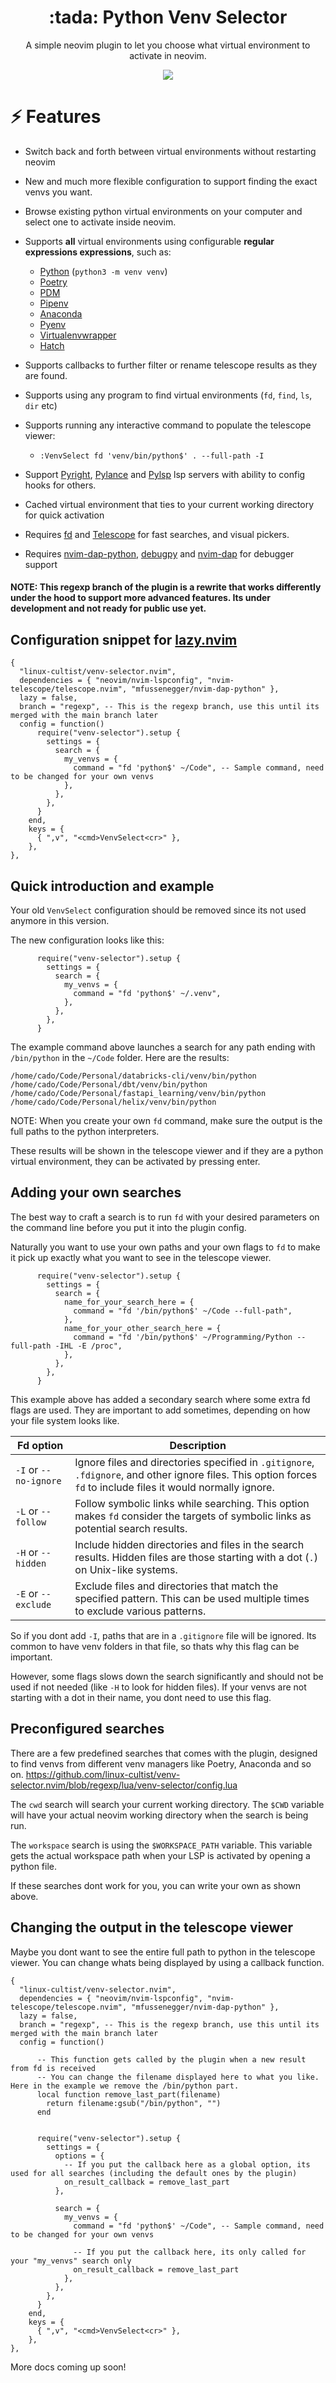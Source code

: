 <p align="center">
  <h1 align="center">:tada: Python Venv Selector</h2>
</p>

<p align="center">
	A simple neovim plugin to let you choose what virtual environment to activate in neovim.
</p>

<p align="center">
    <img src="venv-selector.png" />
</p>

# ⚡️ Features

- Switch back and forth between virtual environments without restarting neovim
- New and much more flexible configuration to support finding the exact venvs you want.
- Browse existing python virtual environments on your computer and select one to activate inside neovim.
- Supports **all** virtual environments using configurable **regular expressions expressions**, such as:
  - [Python](https://www.python.org/) (`python3 -m venv venv`)
  - [Poetry](https://python-poetry.org)
  - [PDM](https://github.com/pdm-project/pdm)
  - [Pipenv](https://pipenv.pypa.io/en/latest/)
  - [Anaconda](https://www.anaconda.com)
  - [Pyenv](https://github.com/pyenv/pyenv)
  - [Virtualenvwrapper](https://virtualenvwrapper.readthedocs.io/en/latest/)
  - [Hatch](https://hatch.pypa.io/latest/)
- Supports callbacks to further filter or rename telescope results as they are found.
- Supports using any program to find virtual environments (`fd`, `find`, `ls`, `dir` etc)
- Supports running any interactive command to populate the telescope viewer:
  - `:VenvSelect fd 'venv/bin/python$' . --full-path -I`

- Support [Pyright](https://github.com/microsoft/pyright), [Pylance](https://github.com/microsoft/pylance-release) and [Pylsp](https://github.com/python-lsp/python-lsp-server) lsp servers with ability to config hooks for others.
- Cached virtual environment that ties to your current working directory for quick activation
- Requires [fd](https://github.com/sharkdp/fd) and [Telescope](https://github.com/nvim-telescope/telescope.nvim) for fast searches, and visual pickers.
- Requires [nvim-dap-python](https://github.com/mfussenegger/nvim-dap-python), [debugpy](https://github.com/microsoft/debugpy) and [nvim-dap](https://github.com/mfussenegger/nvim-dap) for debugger support


#### **NOTE:** This regexp branch of the plugin is a rewrite that works differently under the hood to support more advanced features. Its under development and not ready for public use yet.

## Configuration snippet for [lazy.nvim](https://github.com/folke/lazy.nvim)

```
{
  "linux-cultist/venv-selector.nvim",
  dependencies = { "neovim/nvim-lspconfig", "nvim-telescope/telescope.nvim", "mfussenegger/nvim-dap-python" },
  lazy = false,
  branch = "regexp", -- This is the regexp branch, use this until its merged with the main branch later
  config = function()
      require("venv-selector").setup {
        settings = {
          search = {
            my_venvs = {
              command = "fd 'python$' ~/Code", -- Sample command, need to be changed for your own venvs
            },
          },
        },
      }
    end,
    keys = {
      { ",v", "<cmd>VenvSelect<cr>" },
    },
},
```


## Quick introduction and example

Your old `VenvSelect` configuration should be removed since its not used anymore in this version.

The new configuration looks like this:

```
      require("venv-selector").setup {
        settings = {
          search = {
            my_venvs = {
              command = "fd 'python$' ~/.venv",
            },
          },
        },
      }

```
The example command above launches a search for any path ending with `/bin/python` in the `~/Code` folder. Here are the results:

```
/home/cado/Code/Personal/databricks-cli/venv/bin/python
/home/cado/Code/Personal/dbt/venv/bin/python
/home/cado/Code/Personal/fastapi_learning/venv/bin/python
/home/cado/Code/Personal/helix/venv/bin/python
```

NOTE: When you create your own `fd` command, make sure the output is the full paths to the python interpreters.

These results will be shown in the telescope viewer and if they are a python virtual environment, they can be activated by pressing enter.

## Adding your own searches

The best way to craft a search is to run `fd` with your desired parameters on the command line before you put it into the plugin config.

Naturally you want to use your own paths and your own flags to `fd` to make it pick up exactly what you want to see in the telescope viewer.

```
      require("venv-selector").setup {
        settings = {
          search = {
            name_for_your_search_here = {
              command = "fd '/bin/python$' ~/Code --full-path",
            },
            name_for_your_other_search_here = {
              command = "fd '/bin/python$' ~/Programming/Python --full-path -IHL -E /proc",
            },
          },
        },
      }
```

This example above has added a secondary search where some extra fd flags are used. They are important to add sometimes, depending on how your file system looks like.


| Fd option             | Description |
|-----------------------|-------------|
| `-I` or `--no-ignore` | Ignore files and directories specified in `.gitignore`, `.fdignore`, and other ignore files. This option forces `fd` to include files it would normally ignore. |
| `-L` or `--follow`    | Follow symbolic links while searching. This option makes `fd` consider the targets of symbolic links as potential search results. |
| `-H` or `--hidden`    | Include hidden directories and files in the search results. Hidden files are those starting with a dot (`.`) on Unix-like systems. |
| `-E` or `--exclude`   | Exclude files and directories that match the specified pattern. This can be used multiple times to exclude various patterns. |

So if you dont add `-I`, paths that are in a `.gitignore` file will be ignored. Its common to have venv folders in that file, so thats why this flag can be important.

However, some flags slows down the search significantly and should not be used if not needed (like `-H` to look for hidden files). If your venvs are not starting with a dot in their name, you dont need to use this flag.


## Preconfigured searches

There are a few predefined searches that comes with the plugin, designed to find venvs from different venv managers like Poetry, Anaconda and so on.
https://github.com/linux-cultist/venv-selector.nvim/blob/regexp/lua/venv-selector/config.lua

The `cwd` search will search your current working directory. The `$CWD` variable will have your actual neovim working directory when the search is being run.

The `workspace` search is using the `$WORKSPACE_PATH` variable. This variable gets the actual workspace path when your LSP is activated by opening a python file.

If these searches dont work for you, you can write your own as shown above.

## Changing the output in the telescope viewer

Maybe you dont want to see the entire full path to python in the telescope viewer. You can change whats being displayed by using a callback function.

```
{
  "linux-cultist/venv-selector.nvim",
  dependencies = { "neovim/nvim-lspconfig", "nvim-telescope/telescope.nvim", "mfussenegger/nvim-dap-python" },
  lazy = false,
  branch = "regexp", -- This is the regexp branch, use this until its merged with the main branch later
  config = function()
  
      -- This function gets called by the plugin when a new result from fd is received
      -- You can change the filename displayed here to what you like. Here in the example we remove the /bin/python part.
      local function remove_last_part(filename)
        return filename:gsub("/bin/python", "")
      end


      require("venv-selector").setup {
        settings = {
          options = {
            -- If you put the callback here as a global option, its used for all searches (including the default ones by the plugin)
            on_result_callback = remove_last_part 
          },

          search = {
            my_venvs = {
              command = "fd 'python$' ~/Code", -- Sample command, need to be changed for your own venvs
              
              -- If you put the callback here, its only called for your "my_venvs" search only
              on_result_callback = remove_last_part 
            },
          },
        },
      }
    end,
    keys = {
      { ",v", "<cmd>VenvSelect<cr>" },
    },
},
```



More docs coming up soon!




